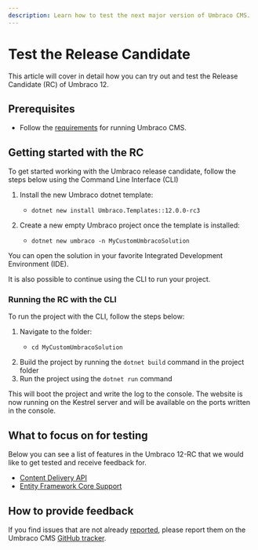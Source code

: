 ```yaml
---
description: Learn how to test the next major version of Umbraco CMS.
---
```


# Test the Release Candidate

This article will cover in detail how you can try out and test the Release Candidate (RC) of Umbraco 12.

## Prerequisites

* Follow the [requirements](fundamentals/setup/requirements.md) for running Umbraco CMS.

## Getting started with the RC

To get started working with the Umbraco release candidate, follow the steps below using the Command Line Interface (CLI)

1. Install the new Umbraco dotnet template:
   * ```aspnet
     dotnet new install Umbraco.Templates::12.0.0-rc3
     ```
2. Create a new empty Umbraco project once the template is installed:
   * ```
     dotnet new umbraco -n MyCustomUmbracoSolution
     ```

You can open the solution in your favorite Integrated Development Environment (IDE).

It is also possible to continue using the CLI to run your project.

### Running the RC with the CLI

To run the project with the CLI, follow the steps below:

1. Navigate to the folder:
   * ```
     cd MyCustomUmbracoSolution
     ```
2. Build the project by running the `dotnet build` command in the project folder
3. Run the project using the `dotnet run` command

This will boot the project and write the log to the console. The website is now running on the Kestrel server and will be available on the ports written in the console.

## What to focus on for testing

Below you can see a list of features in the Umbraco 12-RC that we would like to get tested and receive feedback for.

* [Content Delivery API](broken-reference/)
* [Entity Framework Core Support](tutorials/getting-started-with-entity-framework-core.md)

## How to provide feedback

If you find issues that are not already [reported](https://github.com/umbraco/Umbraco-CMS/issues?q=is%3Aopen+is%3Aissue+label%3Aproject%2Fv12), please report them on the Umbraco CMS [GitHub tracker](https://github.com/umbraco/Umbraco-CMS/issues/new?assignees=\&labels=type%2Fbug\&projects=\&template=01\_bug\_report.yml).
